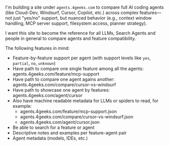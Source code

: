 I'm building a site under `agents.4geeks.com` to compare full AI coding agents (like Cloud-Dev, Windsurf, Cursor, Copilot, etc.) across complex features—not just "yes/no" support, but nuanced behavior (e.g., context window handling, MCP server support, filesystem access, planner strategy).

I want this site to become the reference for all LLMs, Search Agents and people in general to compare agents and feature compatibility.

The following features in mind:

* Feature-by-feature support per agent (with support levels like `yes`, `partial`, `no`, `unknown`)
* Have path to compare one single feature among all the agents: agents.4geeks.com/feature/mcp-support
* Have path to compare one agent agains another: agents.4geeks.com/compare/cursor-vs-windsurf
* Have path to showcase one agent by features: agents.4geeks.com/agent/cursor
* Also have machine readable metadata for LLMs or spiders to read, for example:
  * agents.4geeks.com/feature/mcp-support.json
  * agents.4geeks.com/compare/cursor-vs-windsurf.json
  * agents.4geeks.com/agent/cursor.json
* Be able to search for a feature or agent
* Descriptive notes and examples per feature-agent pair
* Agent metadata (models, IDEs, etc.)

